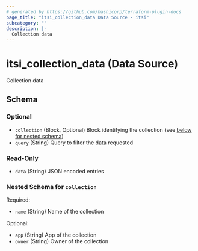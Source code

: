 ```yaml
---
# generated by https://github.com/hashicorp/terraform-plugin-docs
page_title: "itsi_collection_data Data Source - itsi"
subcategory: ""
description: |-
  Collection data
---
```


# itsi_collection_data (Data Source)

Collection data



<!-- schema generated by tfplugindocs -->
## Schema

### Optional

- `collection` (Block, Optional) Block identifying the collection (see [below for nested schema](#nestedblock--collection))
- `query` (String) Query to filter the data requested

### Read-Only

- `data` (String) JSON encoded entries

<a id="nestedblock--collection"></a>
### Nested Schema for `collection`

Required:

- `name` (String) Name of the collection

Optional:

- `app` (String) App of the collection
- `owner` (String) Owner of the collection


